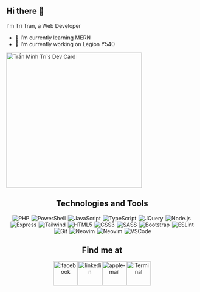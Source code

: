## Hi there 👋

I'm Tri Tran, a Web Developer

- 🌱 I’m currently learning MERN
- 🔭 I’m currently working on Legion Y540

<a href="https://app.daily.dev/tritran2710"><img src="https://api.daily.dev/devcards/v2/G8moHeHpupmD00qfMBFak.png?r=y7c" width="356" alt="Trần Minh Trí's Dev Card"/></a>

<h2 align="center">Technologies and Tools</h2>

<div style="display: flex; justify-content: center; margin: 0 auto; flex-wrap: wrap;">
    <span style="margin-right: 3px;"><img src="https://img.shields.io/badge/PHP-282C34?logo=php&logoColor=777BB4" title="PHP" /></span>
    <span style="margin: 0 3px;"><img src="https://img.shields.io/badge/PowerShell-282C34?logo=powershell&logoColor=5391FE" title="PowerShell" /></span>
    <span style="margin: 0 3px;"><img src="https://img.shields.io/badge/JavaScript-282C34?logo=javascript&logoColor=F7DF1E" title="JavaScript" /></span>
    <span style="margin: 0 3px;"><img src="https://img.shields.io/badge/TypeScript-282C34?logo=typescript&logoColor=3178C6" title="TypeScript" /></span>
    <span style="margin: 0 3px;"><img src="https://img.shields.io/badge/JQuery-282C34?logo=jquery&logoColor=0769AD" title="JQuery" /></span>
    <span style="margin: 0 3px;"><img src="https://img.shields.io/badge/Node.js-282C34?logo=node.js&logoColor=00F200" title="Node.js" /></span>
    <span style="margin: 0 3px;"><img src="https://img.shields.io/badge/Express-282C34?logo=express&logoColor=FFFFFF" title="Express" /></span>
    <span style="margin: 0 3px;"><img src="https://img.shields.io/badge/Tailwind%20CSS-282C34?logo=tailwind-css&logoColor=38B2AC" title="Tailwind" /></span>
    <span style="margin: 0 3px;"><img src="https://img.shields.io/badge/HTML5-282C34?logo=html5&logoColor=E34F26" title="HTML5" /></span>
    <span style="margin: 0 3px;"><img src="https://img.shields.io/badge/CSS3-282C34?logo=css3&logoColor=1572B6" title="CSS3" /></span>
    <span style="margin: 0 3px;"><img src="https://img.shields.io/badge/Sass-282C34?logo=sass&logoColor=CC6699" title="SASS" /></span>
    <span style="margin: 0 3px;"><img src="https://img.shields.io/badge/Bootstrap-282C34?logo=bootstrap&logoColor=7952B3" title="Bootstrap" /></span>
    <span style="margin: 0 3px;"><img src="https://img.shields.io/badge/ESLint-282C34?logo=eslint&logoColor=4B32C3" title="ESLint" /></span>
    <span style="margin: 0 3px;"><img src="https://img.shields.io/badge/Git-282C34?logo=git&logoColor=F05032" title="Git" /></span>
    <span style="margin: 0 3px;"><img src="https://img.shields.io/badge/Neovim-282C34?logo=neovim&logoColor=57A143" title="Neovim" /></span>
    <span style="margin: 0 3px;"><img src="https://img.shields.io/badge/Zend%20Framework-282C34?logo=zend-framework&logoColor=57A143" title="Neovim" /></span>
    <span style="margin-left: 3px;"><img src="https://img.shields.io/badge/VS%20Code-282C34?logo=visual-studio-code&logoColor=007ACC" title="VSCode" /></span>
</div>

<h2 align="center">Find me at</h2>

<div style="display: flex; justify-content: center;" align="center">
    <a href="https://www.facebook.com/tri.tran.940" target="_blank" rel="noopener"><img width="64" height="64" src="https://img.icons8.com/nolan/64/1A6DFF/C822FF/facebook.png" alt="facebook" /></a>
    <a href="https://www.linkedin.com/in/tran-tri-851541108/" target="_blank" rel="noopener"><img width="64" height="64" src="https://img.icons8.com/nolan/64/1A6DFF/C822FF/linkedin.png" alt="linkedin" /></a>
    <a href="mailto:inpro2710@gmail.com" target="_blank" rel="noopener"><img width="64" height="64" src="https://img.icons8.com/nolan/64/1A6DFF/C822FF/apple-mail.png" alt="apple-mail" /></a>
    <a href="https://minhtri2710.vercel.app/" target="_blank" rel="noopener"><img width="64" height="64" src="https://img.icons8.com/nolan/64/1A6DFF/C822FF/console.png" alt="Terminal" /></a>
</div>
